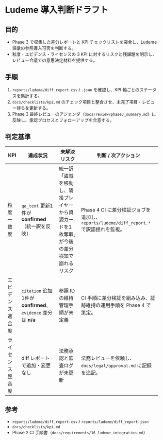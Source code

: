 # Ludeme 導入判断ドラフト

## 目的
- Phase 3 で収集した差分レポートと KPI チェックリストを突合し、Ludeme 語彙の参照導入可否を判断する。
- 粒度・エビデンス・ライセンスの 3 KPI に対するリスクと残課題を明示し、レビュー会議での意思決定材料を提供する。

## 手順
1. `reports/ludeme/diff_report.csv` / `.json` を確認し、KPI 軸ごとのステータスを集計する。
2. `docs/checklists/kpi.md` のチェック項目と整合させ、未完了項目・レビュー待ちを更新する。
3. Phase 3 最終レビューのアジェンダ（`docs/review/phase3_summary.md`）に反映し、承認プロセスとフォローアップを合意する。

## 判定基準
| KPI | 達成状況 | 未解決リスク | 判断 / 次アクション |
| --- | --- | --- | --- |
| 粒度一致度 | `qa_text` 更新1件が **confirmed**（統一訳を反映） | 統一訳「盗賊を移動し、隣接プレイヤーから資源カードを1枚奪取」が今後の差分検知で崩れるリスク | Phase 4 CI に差分検証ジョブを追加し、`reports/ludeme/diff_report.*` で訳語揺れを監視。 |
| エビデンス適合度 | `citation` 追加1件が **confirmed**、`evidence` 差分は **n/a** | 参照 ID の維持管理手順が未定義 | CI 手順に差分検証を組み込み、証跡維持の運用手順を Phase 4 で策定。 |
| ライセンス整合度 | diff レポートで追加・変更なし | 法務承認と監査ログが未更新 | 法務レビューを依頼し、`docs/legal/approval.md` に記録を追記。 |

## 参考
- `reports/ludeme/diff_report.csv` / `reports/ludeme/diff_report.json`
- `docs/checklists/kpi.md`
- Phase 2 CI 手順書（`docs/requirements/16_ludeme_integration.md`）
